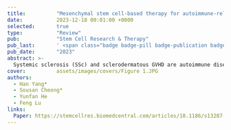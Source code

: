 ```yaml
---
title:          "Mesenchymal stem cell-based therapy for autoimmune-related fibrotic skin diseases: systemic sclerosis and sclerodermatous graft-versus-host disease"
date:           2023-12-18 00:01:00 +0800
selected:       true
type:           "Review"
pub:            "Stem Cell Research & Therapy"
pub_last:       ' <span class="badge badge-pill badge-publication badge-success">Review</span>'
pub_date:       "2023"
abstract: >-
  Systemic sclerosis (SSc) and sclerodermatous GVHD are autoimmune diseases characterized by severe skin fibrosis due to immune dysfunction. Mesenchymal stem cell (MSC)-based therapies show promise in regulating the immune system, reducing oxidative stress, and inhibiting fibrosis. This review focuses on the role of MSC therapies in treating SSc and Scl-GVHD through these mechanisms.
cover:          assets/images/covers/Figure 1.JPG
authors:
  - Han Yang*
  - Sousan Cheong*
  - Yunfan He
  - Feng Lu
links:
  Paper: https://stemcellres.biomedcentral.com/articles/10.1186/s13287-023-03543-w
---
```

